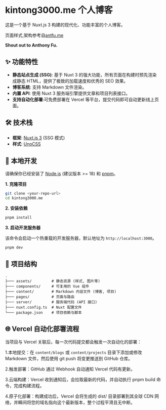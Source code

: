 # kintong3000.me 个人博客

这是一个基于 Nuxt.js 3 构建的现代化、功能丰富的个人博客。

页面样式,架构参考自[antfu.me](https://github.com/antfu/antfu.me)

**Shout out to Anthony Fu.**

## ✨ 功能特性

-   **静态站点生成 (SSG)**: 基于 Nuxt 3 的强大功能，所有页面在构建时预先渲染成静态 HTML，提供了极致的加载速度和优秀的 SEO 效果。
-   **博客系统**: 支持 Markdown 文件渲染。
-   **内置 API**: 使用 Nuxt 3 服务端引擎提供文章和项目列表接口。
-   **支持自动化部署**:可免费部署在 Vercel 等平台，提交代码即可自动更新线上页面。

## 🛠️ 技术栈

-   **框架**: [Nuxt.js 3](https://nuxt.com/) (SSG 模式)
-   **样式**: [UnoCSS](https://unocss.dev/)

## 🚀 本地开发

请确保你已经安装了 [Node.js](https://nodejs.org/) (建议版本 >= 18) 和 [pnpm](https://pnpm.io/installation)。

**1. 克隆项目**

```bash
git clone <your-repo-url>
cd kintong3000.me
```

**2. 安装依赖**

```bash
pnpm install
```

**3. 启动开发服务器**

该命令会启动一个热重载的开发服务器，默认地址为 `http://localhost:3000`。

```bash
pnpm dev
```

## 📁 项目结构

```
.
├─── assets/         # 静态资源 (样式, 图片等)
├─── components/     # 可复用的 Vue 组件
├─── content/        # Markdown 内容文件 (博客, 项目)
├─── pages/          # 页面与路由
├─── server/         # 服务端代码 (API 接口)
├─── nuxt.config.ts  # Nuxt 配置文件
└─── package.json    # 项目依赖与脚本
```

## 🌐 Vercel 自动化部署流程
当项目与 Vercel 关联后，每一次代码提交都会触发一次自动化的部署：

1.本地提交：在 `content/blogs` 或 `content/projects` 目录下添加或修改 Markdown 文件，然后使用 git push 将变更推送到 GitHub 仓库。

2.触发部署：GitHub 通过 Webhook 自动通知 Vercel 代码有更新。

3.云端构建：Vercel 收到通知后，会拉取最新的代码，并自动执行 pnpm build 命令，完成构建流程。

4.原子化部署：构建成功后，Vercel 会将生成的 dist/ 目录部署到其全球 CDN 网络，并瞬间将您的域名指向这个最新版本，整个过程平滑且无中断。


